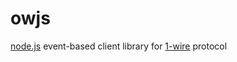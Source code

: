 owjs
====

[node.js](http://nodejs.org) event-based client library for [1-wire](http://owfs.org) protocol
